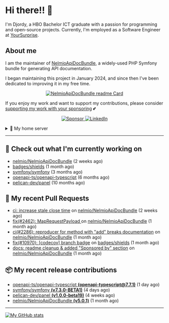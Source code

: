 # Hi there!! 👋



I'm Djordy, a HBO Bachelor ICT graduate with a passion for programming and open-source projects.
Currently, I'm employed as a Software Engineer at [YourSurprise](https://www.linkedin.com/company/yoursurprise-com).

## About me
I am the maintainer of [NelmioApiDocBundle](https://github.com/nelmio/NelmioApiDocBundle), a widely-used PHP Symfony bundle for generating API documentation.

I began maintaining this project in January 2024, and since then I've been dedicated to improving it in my free time.

<p align='center'>
    <a href="https://github.com/nelmio/NelmioApiDocBundle">
        <img alt="NelmioApiDocBundle readme Card" src="https://github-readme-stats.vercel.app/api/pin/?username=nelmio&repo=NelmioApiDocBundle&theme=holi&bg_color=00000000" />
    </a>
</p>


If you enjoy my work and want to support my contributions, please consider [supporting my work with your sponsoring](https://github.com/sponsors/DjordyKoert) 💕

<p align='center'>
    <a href="https://github.com/sponsors/DjordyKoert">
        <img alt="Sponsor" src="https://img.shields.io/badge/sponsor-30363D?style=for-the-badge&logo=GitHub-Sponsors&logoColor=#white" />
    </a>
    <a href="https://nl.linkedin.com/in/djordy-koert-0648881a2">
        <img alt="LinkedIn" src="https://img.shields.io/badge/LinkedIn-0077B5?style=for-the-badge&logo=LinkedIn" />
    </a>
</p>

<details>
    <summary>🌱 My home server</summary>

<p align='center'>
    <img src="https://img.shields.io/badge/TrueNAS_25.04.RC.1-0095D5?style=for-the-badge&logo=truenas&logoColor=white" />
    <img src="https://img.shields.io/badge/AMD%20Ryzen_7_5700G-ED1C24?style=for-the-badge&logo=amd&logoColor=white" />
    <img src="https://img.shields.io/badge/RAM-32GB-%230071C5?&style=for-the-badge&logoColor=white" />
    <img src="https://img.shields.io/badge/4x_st8000vn004-IronWolf_8TB-5AC710?style=for-the-badge&logo=seagate&logoColor=white" />
</p>

I run a hobby server in my free time, where I host various services.

- [Home Assistant](https://github.com/home-assistant/core)
- [Cloudflared](https://github.com/cloudflare/cloudflared)
- Various *arrs
- [Jellyfin](https://jellyfin.org/)
- [Jellyseerr](https://github.com/Fallenbagel/jellyseerr)
- [Pelican panel & wings](https://pelican.dev/)

</details>

---

## 🔭 Check out what I'm currently working on

- [nelmio/NelmioApiDocBundle](https://github.com/nelmio/NelmioApiDocBundle) (2 weeks ago)
- [badges/shields](https://github.com/badges/shields) (1 month ago)
- [symfony/symfony](https://github.com/symfony/symfony) (3 months ago)
- [openapi-ts/openapi-typescript](https://github.com/openapi-ts/openapi-typescript) (6 months ago)
- [pelican-dev/panel](https://github.com/pelican-dev/panel) (10 months ago)

## 🔨 My recent Pull Requests

- [ci: increase stale close time](https://github.com/nelmio/NelmioApiDocBundle/pull/2476) on [nelmio/NelmioApiDocBundle](https://github.com/nelmio/NelmioApiDocBundle) (2 weeks ago)
- [fix(#2462): MapRequestPayload ](https://github.com/nelmio/NelmioApiDocBundle/pull/2467) on [nelmio/NelmioApiDocBundle](https://github.com/nelmio/NelmioApiDocBundle) (1 month ago)
- [ci(#2286): reproducer for method with &#34;add&#34; breaks documentation](https://github.com/nelmio/NelmioApiDocBundle/pull/2466) on [nelmio/NelmioApiDocBundle](https://github.com/nelmio/NelmioApiDocBundle) (1 month ago)
- [fix(#10970): [codecov] branch badge](https://github.com/badges/shields/pull/10971) on [badges/shields](https://github.com/badges/shields) (1 month ago)
- [docs: readme cleanup &amp; added &#34;Sponsored by&#34; section](https://github.com/nelmio/NelmioApiDocBundle/pull/2465) on [nelmio/NelmioApiDocBundle](https://github.com/nelmio/NelmioApiDocBundle) (1 month ago)

## 📦 My recent release contributions

- [openapi-ts/openapi-typescript **(openapi-typescript@7.7.1)**](https://github.com/openapi-ts/openapi-typescript/releases/tag/openapi-typescript%407.7.1) (1 day ago)
- [symfony/symfony **(v7.3.0-BETA1)**](https://github.com/symfony/symfony/releases/tag/v7.3.0-BETA1) (4 days ago)
- [pelican-dev/panel **(v1.0.0-beta19)**](https://github.com/pelican-dev/panel/releases/tag/v1.0.0-beta19) (4 weeks ago)
- [nelmio/NelmioApiDocBundle **(v5.0.1)**](https://github.com/nelmio/NelmioApiDocBundle/releases/tag/v5.0.1) (1 month ago)

---

[![My GitHub stats](https://github-readme-stats.vercel.app/api?username=DjordyKoert&theme=holi&bg_color=00000000&rank_icon=github)](https://github.com/anuraghazra/github-readme-stats)

